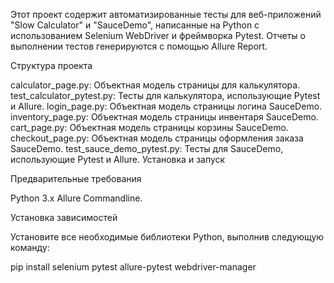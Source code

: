 Этот проект содержит автоматизированные тесты для веб-приложений "Slow Calculator" и "SauceDemo", написанные на Python с использованием Selenium WebDriver и фреймворка Pytest. Отчеты о выполнении тестов генерируются с помощью Allure Report.

Структура проекта

calculator_page.py: Объектная модель страницы для калькулятора.
test_calculator_pytest.py: Тесты для калькулятора, использующие Pytest и Allure.
login_page.py: Объектная модель страницы логина SauceDemo.
inventory_page.py: Объектная модель страницы инвентаря SauceDemo.
cart_page.py: Объектная модель страницы корзины SauceDemo.
checkout_page.py: Объектная модель страницы оформления заказа SauceDemo.
test_sauce_demo_pytest.py: Тесты для SauceDemo, использующие Pytest и Allure.
Установка и запуск

Предварительные требования

Python 3.x
Allure Commandline.

Установка зависимостей

Установите все необходимые библиотеки Python, выполнив следующую команду:

pip install selenium pytest allure-pytest webdriver-manager